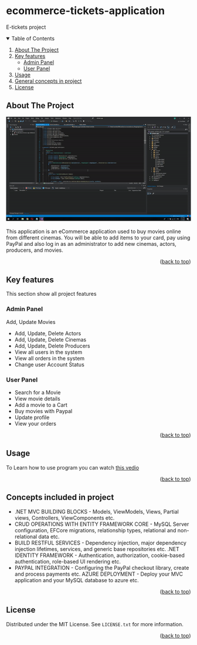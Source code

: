 # ecommerce-tickets-application
E-tickets project
<!-- TABLE OF CONTENTS -->
<details open="open">
  <summary>Table of Contents</summary>
  <ol>
    <li>
      <a href="#about-the-project">About The Project</a>
      </li>
    <li>
      <a href="#Key-features">Key features</a>
      <ul>
        <li><a href="#Admin-Panel">Admin Panel</a></li>
        <li><a href="#User-Panel">User Panel</a></li>
      </ul>
    </li>
    <li><a href="#usage">Usage</a></li>
    <li><a href="#Concepts-included-in-project">General concepts in project</a></li>
    <li><a href="#license">License</a></li>
    </ol>
</details>



<!-- ABOUT THE PROJECT -->
## About The Project

![Alt Text](https://github.com/Mohamed-Hamdy/ecommerce-tickets-application/blob/master/images/project%20Run.gif)
<br><br>
This application is an eCommerce application used to buy movies online from different cinemas. You will be able to add items to your card, pay using PayPal and also log in as an administrator to add new cinemas, actors, producers, and movies. 

<p align="right">(<a href="#top">back to top</a>)</p>


<!-- GETTING STARTED -->
## Key features
This section show all project features  

### Admin Panel
Add, Update Movies
* Add, Update, Delete Actors
* Add, Update, Delete Cinemas
* Add, Update, Delete Producers
* View all users in the system
* View all orders in the system
* Change user Account Status  

### User Panel
* Search for a Movie
* View movie details
* Add a movie to a Cart
* Buy movies with Paypal
* Update profile
* View your orders

<p align="right">(<a href="#top">back to top</a>)</p>


<!-- USAGE EXAMPLES -->
## Usage
To Learn how to use program you can watch <a href="https://github.com/Mohamed-Hamdy/ecommerce-tickets-application/blob/master/images/project%20Run.mp4">this vedio</a>

<p align="right">(<a href="#top">back to top</a>)</p>



<!-- Project development stages -->
## Concepts included in project

* .NET MVC BUILDING BLOCKS - Models, ViewModels, Views, Partial views, Controllers, ViewComponents etc.
* CRUD OPERATIONS WITH ENTITY FRAMEWORK CORE - MySQL Server configuration, EFCore migrations, relationship types, relational and non-relational data etc.
* BUILD RESTFUL SERVICES - Dependency injection, major dependency injection lifetimes, services, and generic base repositories etc.
.NET IDENTITY FRAMEWORK - Authentication, authorization, cookie-based authentication, role-based UI rendering etc.
* PAYPAL INTEGRATION - Configuring the PayPal checkout library, create and process payments etc.
AZURE DEPLOYMENT - Deploy your MVC application and your MySQL database to azure etc.

<p align="right">(<a href="#top">back to top</a>)</p>


<!-- LICENSE -->
## License

Distributed under the MIT License. See `LICENSE.txt` for more information.

<p align="right">(<a href="#top">back to top</a>)</p>
